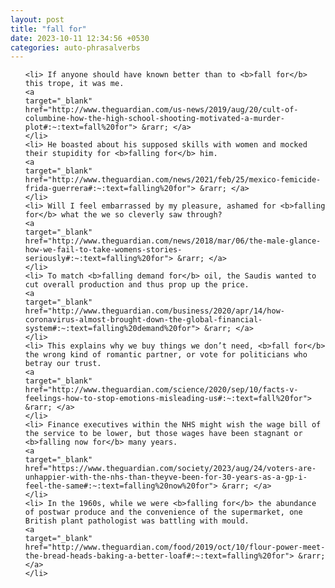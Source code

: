 ```yaml
---
layout: post
title: "fall for"
date: 2023-10-11 12:34:56 +0530
categories: auto-phrasalverbs
---
```

<ol>

    <li> If anyone should have known better than to <b>fall for</b> this trope, it was me.
    <a 
    target="_blank" 
    href="http://www.theguardian.com/us-news/2019/aug/20/cult-of-columbine-how-the-high-school-shooting-motivated-a-murder-plot#:~:text=fall%20for"> &rarr; </a>
    </li>
    <li> He boasted about his supposed skills with women and mocked their stupidity for <b>falling for</b> him.
    <a 
    target="_blank" 
    href="http://www.theguardian.com/news/2021/feb/25/mexico-femicide-frida-guerrera#:~:text=falling%20for"> &rarr; </a>
    </li>
    <li> Will I feel embarrassed by my pleasure, ashamed for <b>falling for</b> what the we so cleverly saw through?
    <a 
    target="_blank" 
    href="http://www.theguardian.com/news/2018/mar/06/the-male-glance-how-we-fail-to-take-womens-stories-seriously#:~:text=falling%20for"> &rarr; </a>
    </li>
    <li> To match <b>falling demand for</b> oil, the Saudis wanted to cut overall production and thus prop up the price.
    <a 
    target="_blank" 
    href="http://www.theguardian.com/business/2020/apr/14/how-coronavirus-almost-brought-down-the-global-financial-system#:~:text=falling%20demand%20for"> &rarr; </a>
    </li>
    <li> This explains why we buy things we don’t need, <b>fall for</b> the wrong kind of romantic partner, or vote for politicians who betray our trust.
    <a 
    target="_blank" 
    href="http://www.theguardian.com/science/2020/sep/10/facts-v-feelings-how-to-stop-emotions-misleading-us#:~:text=fall%20for"> &rarr; </a>
    </li>
    <li> Finance executives within the NHS might wish the wage bill of the service to be lower, but those wages have been stagnant or <b>falling now for</b> many years.
    <a 
    target="_blank" 
    href="https://www.theguardian.com/society/2023/aug/24/voters-are-unhappier-with-the-nhs-than-theyve-been-for-30-years-as-a-gp-i-feel-the-same#:~:text=falling%20now%20for"> &rarr; </a>
    </li>
    <li> In the 1960s, while we were <b>falling for</b> the abundance of postwar produce and the convenience of the supermarket, one British plant pathologist was battling with mould.
    <a 
    target="_blank" 
    href="http://www.theguardian.com/food/2019/oct/10/flour-power-meet-the-bread-heads-baking-a-better-loaf#:~:text=falling%20for"> &rarr; </a>
    </li>